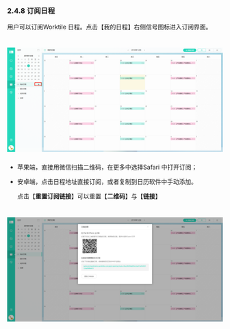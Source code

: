 ### 2.4.8 订阅日程

用户可以订阅Worktile 日程。点击【我的日程】右侧信号图标进入订阅界面。

# ![](/assets/4.8订阅日程.png)

* 苹果端，直接用微信扫描二维码，在更多中选择Safari 中打开订阅；

* 安卓端，点击日程地址直接订阅，或者复制到日历软件中手动添加。

  点击【**重置订阅链接**】可以重置【**二维码**】与【**链接**】

# ![](/assets/4.8订阅日程2.png)
